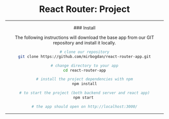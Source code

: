 <h1 align="center">
React Router: Project
</h1>

---

<div align="center">
### Install

The following instructions will download the base app from our GIT repository and install it locally.

```bash
# clone our repository
git clone https://github.com/mirbogdan/react-router-app.git

# change directory to your app
cd react-router-app

# install the project dependencies with npm
npm install

# to start the project (both backend server and react app)
npm start 

# the app should open on http://localhost:3000/
```

</div>

---
